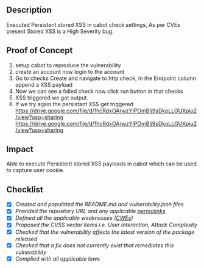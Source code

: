 ## Description
Executed Persistent stored XSS in cabot check settings, As per CVEs present Stored XSS is a High Severity bug.
## Proof of Concept 
1. setup cabot to reproduce the vulnerability
2. create an account now login to the account 
3. Go to checks Create and navigate to http check, In the Endpoint column append a XSS payload
4. Now we can see a failed check now click run button in that checks
5. XSS triggered we got output.
6. If we try again the persistant XSS get triggered
https://drive.google.com/file/d/1hcRdxOArwzYlPOmBIj9sDkpLLGUXpiu2/view?usp=sharing
https://drive.google.com/file/d/1hcRdxOArwzYlPOmBIj9sDkpLLGUXpiu2/view?usp=sharing
## Impact
Able to execute Persistent stored XSS payloads in cabot which can be used to capture user cookie.
## Checklist
- [x] _Created and populated the README.md and vulnerability.json files_
- [x] _Provided the repository URL and any applicable [permalinks]([https://help.github.com/en/github/managing-files-in-a-repository/getting-permanent-links-to-files](https://help.github.com/en/github/managing-files-in-a-repository/getting-permanent-links-to-files))_
- [x] _Defined all the applicable weaknesses ([CWEs]([https://cwe.mitre.org/](https://cwe.mitre.org/)))_
- [x] _Proposed the CVSS vector items i.e. User Interaction, Attack Complexity_
- [x] _Checked that the vulnerability affects the latest version of the package released_
- [x] _Checked that a fix does not currently exist that remediates this vulnerability_
- [x] _Complied with all applicable laws_
